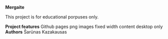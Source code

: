 **Mergaite**

This project is for educational porpuses only. 

**Project features**
Github pages
png images
fixed width content
desktop only
**Authors**
Šarūnas Kazakausas